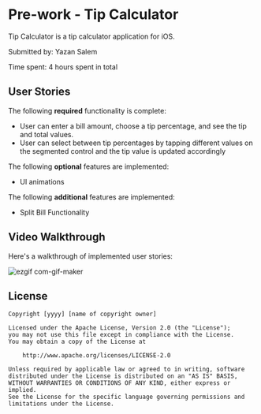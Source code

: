 # Pre-work - Tip Calculator

Tip Calculator is a tip calculator application for iOS.

Submitted by: Yazan Salem

Time spent: 4 hours spent in total

## User Stories

The following **required** functionality is complete:

* User can enter a bill amount, choose a tip percentage, and see the tip and total values.
* User can select between tip percentages by tapping different values on the segmented control and the tip value is updated accordingly

The following **optional** features are implemented:

* UI animations

The following **additional** features are implemented:

* Split Bill Functionality

## Video Walkthrough

Here's a walkthrough of implemented user stories:

![ezgif com-gif-maker](https://user-images.githubusercontent.com/77870522/185773101-b490e784-bab2-4211-b0f8-65be55b8fda3.gif)


## License

    Copyright [yyyy] [name of copyright owner]

    Licensed under the Apache License, Version 2.0 (the "License");
    you may not use this file except in compliance with the License.
    You may obtain a copy of the License at

        http://www.apache.org/licenses/LICENSE-2.0

    Unless required by applicable law or agreed to in writing, software
    distributed under the License is distributed on an "AS IS" BASIS,
    WITHOUT WARRANTIES OR CONDITIONS OF ANY KIND, either express or implied.
    See the License for the specific language governing permissions and
    limitations under the License.
